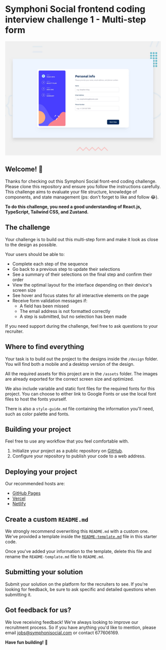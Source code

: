 # Symphoni Social frontend coding interview challenge 1 - Multi-step form

![Design preview for the Multi-step form coding challenge](./design/desktop-preview.jpg)

## Welcome! 👋

Thanks for checking out this Symphoni Social front-end coding challenge. Please clone this repository and ensure you follow the instructions carefully. This challenge aims to evaluate your file structure, knowledge of components, and state management (ps: don't forget to like and follow 😂).

**To do this challenge, you need a good understanding of React.js, TypeScript, Tailwind CSS, and Zustand.**

## The challenge

Your challenge is to build out this multi-step form and make it look as close to the design as possible.

Your users should be able to:

- Complete each step of the sequence
- Go back to a previous step to update their selections
- See a summary of their selections on the final step and confirm their order
- View the optimal layout for the interface depending on their device's screen size
- See hover and focus states for all interactive elements on the page
- Receive form validation messages if:
  - A field has been missed
  - The email address is not formatted correctly
  - A step is submitted, but no selection has been made

If you need support during the challenge, feel free to ask questions to your recruiter.

## Where to find everything

Your task is to build out the project to the designs inside the `/design` folder. You will find both a mobile and a desktop version of the design. 

All the required assets for this project are in the `/assets` folder. The images are already exported for the correct screen size and optimized.

We also include variable and static font files for the required fonts for this project. You can choose to either link to Google Fonts or use the local font files to host the fonts yourself.

There is also a `style-guide.md` file containing the information you'll need, such as color palette and fonts.

## Building your project

Feel free to use any workflow that you feel comfortable with.

1. Initialize your project as a public repository on [GitHub](https://github.com/).
2. Configure your repository to publish your code to a web address.

## Deploying your project

Our recommended hosts are:

- [GitHub Pages](https://pages.github.com/)
- [Vercel](https://vercel.com/)
- [Netlify](https://www.netlify.com/)

## Create a custom `README.md`

We strongly recommend overwriting this `README.md` with a custom one. We've provided a template inside the [`README-template.md`](./README-template.md) file in this starter code.

Once you've added your information to the template, delete this file and rename the `README-template.md` file to `README.md`.

## Submitting your solution

Submit your solution on the platform for the recruiters to see. If you're looking for feedback, be sure to ask specific and detailed questions when submitting it.

## Got feedback for us?

We love receiving feedback! We're always looking to improve our recruitment process. So if you have anything you'd like to mention, please email jobs@symphonisocial.com or contact 677606169.

**Have fun building!** 🚀
